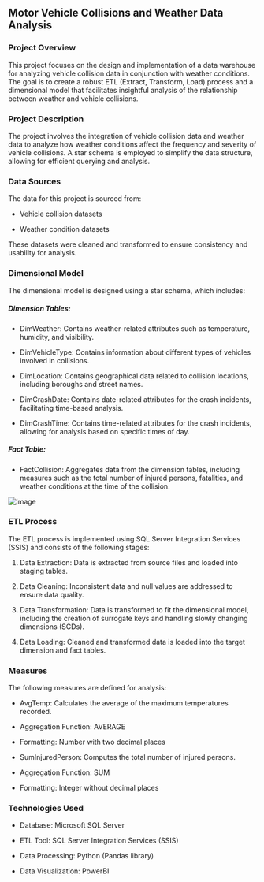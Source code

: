 ## Motor Vehicle Collisions and Weather Data Analysis

### Project Overview

This project focuses on the design and implementation of a data warehouse for analyzing vehicle collision data in conjunction with weather conditions. The goal is to create a robust ETL (Extract, Transform, Load) process and a dimensional model that facilitates insightful analysis of the relationship between weather and vehicle collisions.

### Project Description

The project involves the integration of vehicle collision data and weather data to analyze how weather conditions affect the frequency and severity of vehicle collisions. A star schema is employed to simplify the data structure, allowing for efficient querying and analysis.

### Data Sources

The data for this project is sourced from:

- Vehicle collision datasets

- Weather condition datasets

These datasets were cleaned and transformed to ensure consistency and usability for analysis.

### Dimensional Model
The dimensional model is designed using a star schema, which includes:

##### Dimension Tables:

- DimWeather: Contains weather-related attributes such as temperature, humidity, and visibility.

- DimVehicleType: Contains information about different types of vehicles involved in collisions.

- DimLocation: Contains geographical data related to collision locations, including boroughs and street names.

- DimCrashDate: Contains date-related attributes for the crash incidents, facilitating time-based analysis.

- DimCrashTime: Contains time-related attributes for the crash incidents, allowing for analysis based on specific times of day.

##### Fact Table:

- FactCollision: Aggregates data from the dimension tables, including measures such as the total number of injured persons, fatalities, and weather conditions at the time of the collision.
  
![image](https://github.com/user-attachments/assets/3154d3b5-54fd-424f-af69-6184ef289cfe)

### ETL Process

The ETL process is implemented using SQL Server Integration Services (SSIS) and consists of the following stages:

1. Data Extraction: Data is extracted from source files and loaded into staging tables.

2. Data Cleaning: Inconsistent data and null values are addressed to ensure data quality.

3. Data Transformation: Data is transformed to fit the dimensional model, including the creation of surrogate keys and handling slowly changing dimensions (SCDs).

4. Data Loading: Cleaned and transformed data is loaded into the target dimension and fact tables.

### Measures

The following measures are defined for analysis:

- AvgTemp: Calculates the average of the maximum temperatures recorded.

- Aggregation Function: AVERAGE

- Formatting: Number with two decimal places

- SumInjuredPerson: Computes the total number of injured persons.

- Aggregation Function: SUM

- Formatting: Integer without decimal places

### Technologies Used

- Database: Microsoft SQL Server

- ETL Tool: SQL Server Integration Services (SSIS)

- Data Processing: Python (Pandas library)

- Data Visualization: PowerBI
